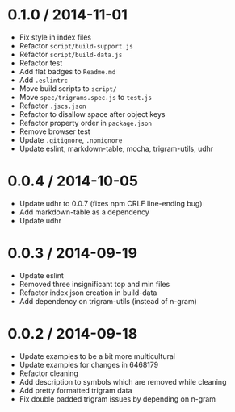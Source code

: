 
0.1.0 / 2014-11-01
==================

 * Fix style in index files
 * Refactor `script/build-support.js`
 * Refactor `script/build-data.js`
 * Refactor test
 * Add flat badges to `Readme.md`
 * Add `.eslintrc`
 * Move build scripts to `script/`
 * Move `spec/trigrams.spec.js` to `test.js`
 * Refactor `.jscs.json`
 * Refactor to disallow space after object keys
 * Refactor property order in `package.json`
 * Remove browser test
 * Update `.gitignore`, `.npmignore`
 * Update eslint, markdown-table, mocha, trigram-utils, udhr

0.0.4 / 2014-10-05
==================

 * Update udhr to 0.0.7 (fixes npm CRLF line-ending bug)
 * Add markdown-table as a dependency
 * Update udhr

0.0.3 / 2014-09-19
==================

 * Update eslint
 * Removed three insignificant top and min files
 * Refactor index json creation in build-data
 * Add dependency on trigram-utils (instead of n-gram)

0.0.2 / 2014-09-18
==================

 * Update examples to be a bit more multicultural
 * Update examples for changes in 6468179
 * Refactor cleaning
 * Add description to symbols which are removed while cleaning
 * Add pretty formatted trigram data
 * Fix double padded trigram issues by depending on n-gram
